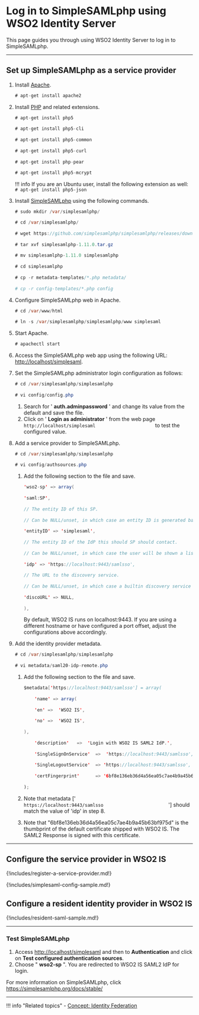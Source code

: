 # Log in to SimpleSAMLphp using WSO2 Identity Server

This page guides you through using WSO2 Identity Server to log in to SimpleSAMLphp.

-----

## Set up SimpleSAMLphp as a service provider

1.  Install [Apache](https://httpd.apache.org/).

    ``` java
    # apt-get install apache2 
    ```

2.  Install [PHP](https://www.php.net/) and related extensions.

    ``` java
    # apt-get install php5  
        
    # apt-get install php5-cli  
        
    # apt-get install php5-common  
        
    # apt-get install php5-curl  
        
    # apt-get install php-pear  
        
    # apt-get install php5-mcrypt 
    ```

    !!! info 
		If you are an Ubuntu user, install the following extension as well:
		`            # apt-get install php5-json           `

3.  Install [SimpleSAMLphp](https://simplesamlphp.org/) using the following commands.

    ``` java
    # sudo mkdir /var/simplesamlphp/

    # cd /var/simplesamlphp/  
        
    # wget https://github.com/simplesamlphp/simplesamlphp/releases/download/simplesamlphp-1.11.0/simplesamlphp-1.11.0.tar.gz  
        
    # tar xvf simplesamlphp-1.11.0.tar.gz  
        
    # mv simplesamlphp-1.11.0 simplesamlphp  
        
    # cd simplesamlphp  
        
    # cp -r metadata-templates/*.php metadata/  
        
    # cp -r config-templates/*.php config 
    ```

4.  Configure SimpleSAMLphp web in Apache.

    ``` java
    # cd /var/www/html
        
    # ln -s /var/simplesamlphp/simplesamlphp/www simplesaml 
    ```

5.  Start Apache.

    ``` java
    # apachectl start  
    ```

6.  Access the SimpleSAMLphp web app using the following URL:
    [http://localhost/simplesaml](http://localhost/simplesaml).
7.  Set the SimpleSAMLphp administrator login configuration as follows:

    ``` java
    # cd /var/simplesamlphp/simplesamlphp  
        
    # vi config/config.php  
    ```

    1.  Search for ' **auth.adminpassword** ' and change its value
        from the default and save the file.
    2.  Click on ' **Login as administrator** ' from the web page
        `                         http://localhost/simplesaml                       `
        to test the configured value.

8.  Add a service provider to SimpleSAMLphp.

    ``` java
    # cd /var/simplesamlphp/simplesamlphp  
        
    # vi config/authsources.php 
    ```

    1.  Add the following section to the file and save.

        ``` java
        'wso2-sp' => array(  
            
        'saml:SP',  
            
        // The entity ID of this SP.  
            
        // Can be NULL/unset, in which case an entity ID is generated based on the metadata URL.  
            
        'entityID' => 'simplesaml',  
            
        // The entity ID of the IdP this should SP should contact.  
            
        // Can be NULL/unset, in which case the user will be shown a list of available IdPs.  
            
        'idp' => 'https://localhost:9443/samlsso',  
            
        // The URL to the discovery service.  
            
        // Can be NULL/unset, in which case a builtin discovery service will be used.  
            
        'discoURL' => NULL,  
            
        ),
        ```

        By default, WSO2 IS runs on localhost:9443. If you are using a different hostname or have configured a port offset, adjust the configurations above accordingly.

9.  Add the identity provider metadata.

    ``` java
    # cd /var/simplesamlphp/simplesamlphp  
        
    # vi metadata/saml20-idp-remote.php 
    ```

    1.  Add the following section to the file and save.

        ``` java
        $metadata['https://localhost:9443/samlsso'] = array(  
            
            'name' => array(  
            
            'en' =>  'WSO2 IS',  
            
            'no' =>  'WSO2 IS',  
            
        ),  
            
            'description'   =>  'Login with WSO2 IS SAML2 IdP.',  
            
            'SingleSignOnService'  =>  'https://localhost:9443/samlsso',  
            
            'SingleLogoutService'  => 'https://localhost:9443/samlsso',  
            
            'certFingerprint'      => '6bf8e136eb36d4a56ea05c7ae4b9a45b63bf975d'  
            
        );
        ```

    2.  Note that metadata \['
        `                           https://localhost:9443/samlsso                         `
        '\] should match the value of 'idp' in step 8.

    3.  Note that "6bf8e136eb36d4a56ea05c7ae4b9a45b63bf975d" is the
        thumbprint of the default certificate shipped with WSO2 IS. The SAML2
        Response is signed with this certificate.

----

## Configure the service provider in WSO2 IS

{!includes/register-a-service-provider.md!}


{!includes/simplesaml-config-sample.md!}

## Configure a resident identity provider in WSO2 IS

{!includes/resident-saml-sample.md!}

-----

### Test SimpleSAMLphp

1.  Access <http://localhost/simplesaml> and then to **Authentication** and click on **Test configured authentication sources**.
2.  Choose " **wso2-sp** ". You are redirected to WSO2 IS SAML2 IdP for
    login.

For more information on SimpleSAMLphp, click <https://simplesamlphp.org/docs/stable/>

----

!!! info "Related topics"
    - [Concept: Identity Federation]({{base_path}}/references/concepts/identity-federation/)
